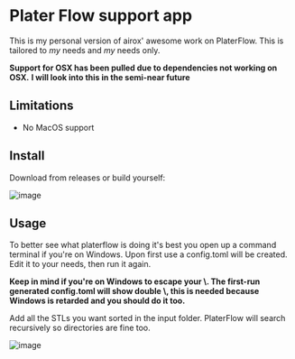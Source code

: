 # Plater Flow support app

This is my personal version of airox' awesome work on PlaterFlow. 
This is tailored to *my* needs and *my* needs only.

**Support for OSX has been pulled due to dependencies not working on OSX.**
**I will look into this in the semi-near future**

## Limitations

* No MacOS support


## Install
Download from releases or build yourself:

![image](https://user-images.githubusercontent.com/227830/158068869-dd6cb941-8bd0-451b-abf4-5213a5f3be55.png)

## Usage
To better see what platerflow is doing it's best you open up a command terminal if you're on Windows.
Upon first use a config.toml will be created. Edit it to your needs, then run it again. 

**Keep in mind if you're on Windows to escape your \\. The first-run generated config.toml will show double \\, this is needed because Windows is retarded and you should do it too.**

Add all the STLs you want sorted in the input folder. PlaterFlow will search recursively so directories are fine too.


![image](https://user-images.githubusercontent.com/227830/158069084-b97994f7-11f7-482e-baba-c36c8a8f8023.png)
